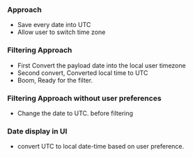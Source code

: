  ### Approach
  - Save every date into UTC
  - Allow user to switch time zone
 ### Filtering Approach 
  - First Convert the payload date into the local user timezone
  - Second convert, Converted local time to UTC
  - Boom, Ready for the filter.
  
### Filtering Approach without user preferences
  - Change the date to UTC. before filtering

### Date display in UI
  - convert UTC to local date-time based on user preference.
  
